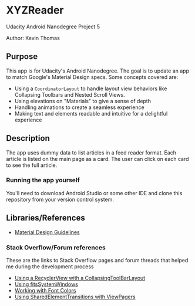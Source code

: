 # XYZReader
Udacity Android Nanodegree Project 5

Author: Kevin Thomas

## Purpose
This app is for Udacity's Android Nanodegree. The goal is to update an app to match Google's Material Design specs. Some concepts covered are:
* Using a `CoordinatorLayout` to handle layout view behaviors like Collapsing Toolbars and Nested Scroll Views. 
* Using elevations on "Materials" to give a sense of depth
* Handling animations to create a seamless experience
* Making text and elements readable and intuitive for a delightful experience

## Description
The app uses dummy data to list articles in a feed reader format. Each article is listed on the main page as a card. The user can click
on each card to see the full article. 

### Running the app yourself
You'll need to download Android Studio or some other IDE and clone this repository from your version control system. 

## Libraries/References
* [Material Design Guidelines](https://material.google.com/)

### Stack Overflow/Forum references
These are the links to Stack Overflow pages and forum threads that helped me during the development process
* [Using a RecyclerView with a CollapsingToolBarLayout ](http://stackoverflow.com/questions/30546812/coordinatorlayout-with-recyclerview-collapsingtoolbarlayout)
* [Using fitsSystemWindows](https://medium.com/google-developers/why-would-i-want-to-fitssystemwindows-4e26d9ce1eec#.cfk0beqye)
* [Working with Font Colors](http://stackoverflow.com/questions/29531840/percent-color-in-android-for-material-design)
* [Using SharedElementTransitions with ViewPagers](http://stackoverflow.com/questions/27304834/viewpager-fragments-shared-element-transitions)
